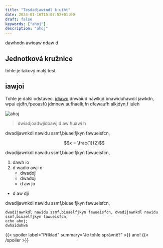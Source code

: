 ```yaml
---
title: "Tesdadjawindl k:uiht"
date: 2024-01-16T15:07:52+01:00
draft: false
keywords: ["ahoj"]
description: "ahoj"
---
```


dawhodn awioaw ndaw d
 
## Jednotková kružnice

tohle je takový malý test.

## iawjoi

Tohle je další odstavec. [idjawo](dawdoawhioj) dnwaiud nawlkjd bnawiduhawdil jawkdn, wpui ejdfn,fpeoasfů jdmnew aufhaelk,fn dfewaufh alkjdyn,f iuleh

![ahoj](thumb.png)

> dwiadjoadwjidoawj
>d aw huawi h

dwadijawnkdl nawidu ssmf,biuaelfjkyn fawueisfcn, 

$$x = \frac{1}{2}$$

dwadijawnkdl nawidu ssmf,biuaelfjkyn fawueisfcn, 

1. dawh io
1. d wadio awji o
   - dwadoji
   - dwadoji
   - d aw jo
- d aw dji

dwadijawnkdl nawidu ssmf,biuaelfjkyn fawueisfcn, 

```
dwadijawnkdl nawidu ssmf,biuaelfjkyn fawueisfcn, dwadijawnkdl nawidu ssmf,biuaelfjkyn fawueisfcn, 
echo ahoj;
dwhaiduhwa
```
{{< spoiler label="Příklad" summary="Je tohle správně?" >}}
ano!
{{< /spoiler >}}

